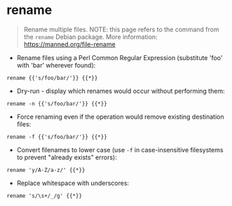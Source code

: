 # rename

> Rename multiple files.
> NOTE: this page refers to the command from the `rename` Debian package.
> More information: <https://manned.org/file-rename>

- Rename files using a Perl Common Regular Expression (substitute 'foo' with 'bar' wherever found):

`rename {{'s/foo/bar/'}} {{*}}`

- Dry-run - display which renames would occur without performing them:

`rename -n {{'s/foo/bar/'}} {{*}}`

- Force renaming even if the operation would remove existing destination files:

`rename -f {{'s/foo/bar/'}} {{*}}`

- Convert filenames to lower case (use `-f` in case-insensitive filesystems to prevent "already exists" errors):

`rename 'y/A-Z/a-z/' {{*}}`

- Replace whitespace with underscores:

`rename 's/\s+/_/g' {{*}}`
